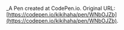# 
 _A Pen created at CodePen.io. Original URL: [https://codepen.io/kikihaha/pen/WNbOJZb](https://codepen.io/kikihaha/pen/WNbOJZb).

 